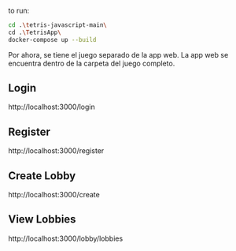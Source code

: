 to run: 

``` bash
cd .\tetris-javascript-main\
cd .\TetrisApp\
docker-compose up --build
```

Por ahora, se tiene el juego separado de la app web. La app web se encuentra dentro de la carpeta del juego completo.

## Login
http://localhost:3000/login

## Register
http://localhost:3000/register

## Create Lobby
http://localhost:3000/create

## View Lobbies
http://localhost:3000/lobby/lobbies
